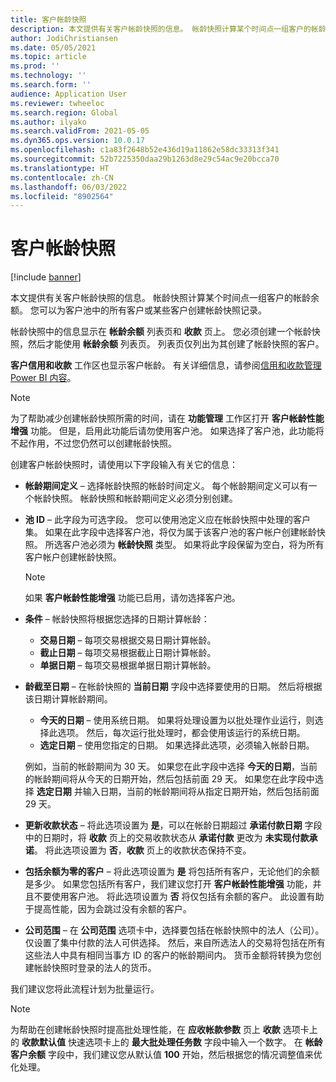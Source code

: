```yaml
---
title: 客户帐龄快照
description: 本文提供有关客户帐龄快照的信息。 帐龄快照计算某个时间点一组客户的帐龄余额。
author: JodiChristiansen
ms.date: 05/05/2021
ms.topic: article
ms.prod: ''
ms.technology: ''
ms.search.form: ''
audience: Application User
ms.reviewer: twheeloc
ms.search.region: Global
ms.author: ilyako
ms.search.validFrom: 2021-05-05
ms.dyn365.ops.version: 10.0.17
ms.openlocfilehash: c1a83f2648b52e436d19a11862e58dc33313f341
ms.sourcegitcommit: 52b7225350daa29b1263d8e29c54ac9e20bcca70
ms.translationtype: HT
ms.contentlocale: zh-CN
ms.lasthandoff: 06/03/2022
ms.locfileid: "8902564"
---
```

# <a name="customer-aging-snapshots"></a>客户帐龄快照

[!include [banner](../includes/banner.md)]

本文提供有关客户帐龄快照的信息。 帐龄快照计算某个时间点一组客户的帐龄余额。 您可以为客户池中的所有客户或某些客户创建帐龄快照记录。

帐龄快照中的信息显示在 **帐龄余额** 列表页和 **收款** 页上。 您必须创建一个帐龄快照，然后才能使用 **帐龄余额** 列表页。 列表页仅列出为其创建了帐龄快照的客户。

**客户信用和收款** 工作区也显示客户帐龄。 有关详细信息，请参阅[信用和收款管理 Power BI 内容](credit-collections-power-bi.md)。

> [!NOTE]
> 为了帮助减少创建帐龄快照所需的时间，请在 **功能管理** 工作区打开 **客户帐龄性能增强** 功能。 但是，启用此功能后请勿使用客户池。 如果选择了客户池，此功能将不起作用，不过您仍然可以创建帐龄快照。

创建客户帐龄快照时，请使用以下字段输入有关它的信息：

- **帐龄期间定义** – 选择帐龄快照的帐龄时间定义。 每个帐龄期间定义可以有一个帐龄快照。 帐龄快照和帐龄期间定义必须分别创建。
- **池 ID** – 此字段为可选字段。 您可以使用池定义应在帐龄快照中处理的客户集。 如果在此字段中选择客户池，将仅为属于该客户池的客户帐户创建帐龄快照。 所选客户池必须为 **帐龄快照** 类型。 如果将此字段保留为空白，将为所有客户帐户创建帐龄快照。

    > [!NOTE]
    > 如果 **客户帐龄性能增强** 功能已启用，请勿选择客户池。

- **条件** – 帐龄快照将根据您选择的日期计算帐龄：

    - **交易日期** – 每项交易根据交易日期计算帐龄。
    - **截止日期** – 每项交易根据截止日期计算帐龄。
    - **单据日期** – 每项交易根据单据日期计算帐龄。

- **龄截至日期** – 在帐龄快照的 **当前日期** 字段中选择要使用的日期。 然后将根据该日期计算帐龄期间。 

    - **今天的日期** – 使用系统日期。 如果将处理设置为以批处理作业运行，则选择此选项。 然后，每次运行批处理时，都会使用该运行的系统日期。
    - **选定日期** – 使用您指定的日期。 如果选择此选项，必须输入帐龄日期。

    例如，当前的帐龄期间为 30 天。 如果您在此字段中选择 **今天的日期**，当前的帐龄期间将从今天的日期开始，然后包括前面 29 天。 如果您在此字段中选择 **选定日期** 并输入日期，当前的帐龄期间将从指定日期开始，然后包括前面 29 天。

- **更新收款状态** – 将此选项设置为 **是**，可以在帐龄日期超过 **承诺付款日期** 字段中的日期时，将 **收款** 页上的交易收款状态从 **承诺付款** 更改为 **未实现付款承诺**。 将此选项设置为 **否**，**收款** 页上的收款状态保持不变。
- **包括余额为零的客户** – 将此选项设置为 **是** 将包括所有客户，无论他们的余额是多少。 如果您包括所有客户，我们建议您打开 **客户帐龄性能增强** 功能，并且不要使用客户池。 将此选项设置为 **否** 将仅包括有余额的客户。 此设置有助于提高性能，因为会跳过没有余额的客户。
- **公司范围** – 在 **公司范围** 选项卡中，选择要包括在帐龄快照中的法人（公司）。 仅设置了集中付款的法人可供选择。 然后，来自所选法人的交易将包括在所有这些法人中具有相同当事方 ID 的客户的帐龄期间内。 货币金额将转换为您创建帐龄快照时登录的法人的货币。

我们建议您将此流程计划为批量运行。

> [!NOTE]
> 为帮助在创建帐龄快照时提高批处理性能，在 **应收帐款参数** 页上 **收款** 选项卡上的 **收款默认值** 快速选项卡上的 **最大批处理任务数** 字段中输入一个数字。 在 **帐龄客户余额** 字段中，我们建议您从默认值 **100** 开始，然后根据您的情况调整值来优化处理。

